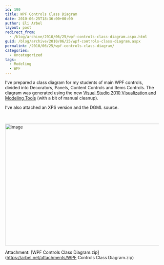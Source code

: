 ```yaml
---
id: 190
title: WPF Controls Class Diagram
date: 2010-06-25T18:36:00+00:00
author: Eli Arbel
layout: post
redirect_from:
  - /blog/archive/2010/06/25/wpf-controls-class-diagram.aspx.html
guid: /blog/archive/2010/06/25/wpf-controls-class-diagram.aspx
permalink: /2010/06/25/wpf-controls-class-diagram/
categories:
  - Uncategorized
tags:
  - Modeling
  - WPF
---
```

I&rsquo;ve prepared a class diagram for my students of main WPF controls, divided into Decorators, Panels, Content Controls and Items Controls. The diagram was generated using the new [Visual Studio 2010 Visualization and Modeling Tools](http://msdn.microsoft.com/en-us/library/57b85fsc.aspx) (with a bit of manual cleanup). 

I&rsquo;ve also attached an XPS version and the DGML source.

&nbsp;

<img style="border-bottom: 0px; border-left: 0px; display: inline; border-top: 0px; border-right: 0px" title="image" alt="image" src="https://arbel.net/attachments/images/image_5F00_thumb_5F00_1F91DC37.png" border="0" height="399" width="644" /></a>

Attachment: [WPF Controls Class Diagram.zip](https://arbel.net/attachments/WPF Controls Class Diagram.zip)
